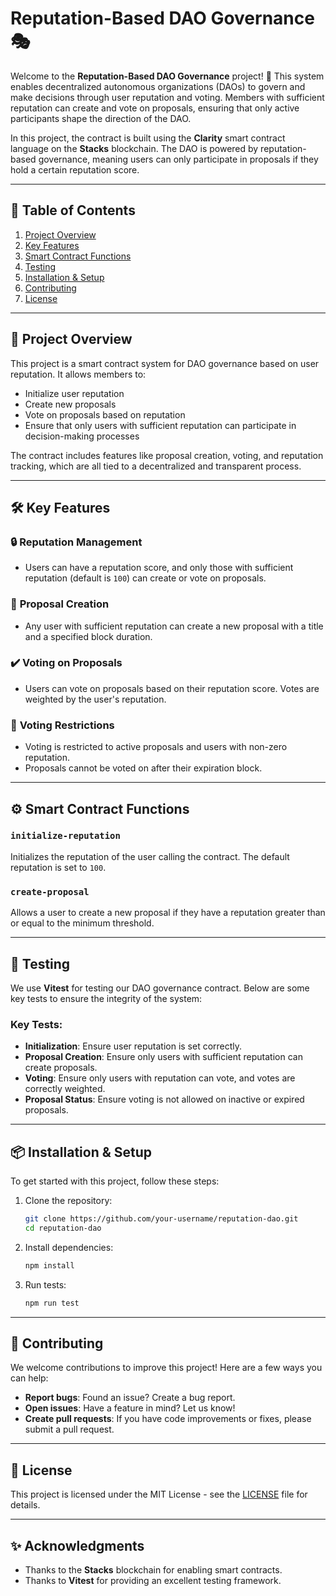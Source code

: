 # Reputation-Based DAO Governance 🎭

Welcome to the **Reputation-Based DAO Governance** project! 🚀 This system enables decentralized autonomous organizations (DAOs) to govern and make decisions through user reputation and voting. Members with sufficient reputation can create and vote on proposals, ensuring that only active participants shape the direction of the DAO. 

In this project, the contract is built using the **Clarity** smart contract language on the **Stacks** blockchain. The DAO is powered by reputation-based governance, meaning users can only participate in proposals if they hold a certain reputation score.

---

## 📜 Table of Contents

1. [Project Overview](#project-overview)
2. [Key Features](#key-features)
3. [Smart Contract Functions](#smart-contract-functions)
4. [Testing](#testing)
5. [Installation & Setup](#installation-setup)
6. [Contributing](#contributing)
7. [License](#license)

---

## 🚀 Project Overview

This project is a smart contract system for DAO governance based on user reputation. It allows members to:

- Initialize user reputation
- Create new proposals
- Vote on proposals based on reputation
- Ensure that only users with sufficient reputation can participate in decision-making processes

The contract includes features like proposal creation, voting, and reputation tracking, which are all tied to a decentralized and transparent process.

---

## 🛠️ Key Features

### 🔒 **Reputation Management**
- Users can have a reputation score, and only those with sufficient reputation (default is `100`) can create or vote on proposals.
  
### 📝 **Proposal Creation**
- Any user with sufficient reputation can create a new proposal with a title and a specified block duration.

### ✔️ **Voting on Proposals**
- Users can vote on proposals based on their reputation score. Votes are weighted by the user's reputation.

### 🛑 **Voting Restrictions**
- Voting is restricted to active proposals and users with non-zero reputation.
- Proposals cannot be voted on after their expiration block.

---

## ⚙️ Smart Contract Functions

### `initialize-reputation`
Initializes the reputation of the user calling the contract. The default reputation is set to `100`.

### `create-proposal`
Allows a user to create a new proposal if they have a reputation greater than or equal to the minimum threshold.

---

## 🧪 Testing

We use **Vitest** for testing our DAO governance contract. Below are some key tests to ensure the integrity of the system:

### Key Tests:
- **Initialization**: Ensure user reputation is set correctly.
- **Proposal Creation**: Ensure only users with sufficient reputation can create proposals.
- **Voting**: Ensure only users with reputation can vote, and votes are correctly weighted.
- **Proposal Status**: Ensure voting is not allowed on inactive or expired proposals.

---

## 📦 Installation & Setup

To get started with this project, follow these steps:

1. Clone the repository:
   ```bash
   git clone https://github.com/your-username/reputation-dao.git
   cd reputation-dao
   ```

2. Install dependencies:
   ```bash
   npm install
   ```

3. Run tests:
   ```bash
   npm run test
   ```

---

## 🤝 Contributing

We welcome contributions to improve this project! Here are a few ways you can help:

- **Report bugs**: Found an issue? Create a bug report.
- **Open issues**: Have a feature in mind? Let us know!
- **Create pull requests**: If you have code improvements or fixes, please submit a pull request.

---

## 📄 License

This project is licensed under the MIT License - see the [LICENSE](LICENSE) file for details.

---

## ✨ Acknowledgments

- Thanks to the **Stacks** blockchain for enabling smart contracts.
- Thanks to **Vitest** for providing an excellent testing framework.
